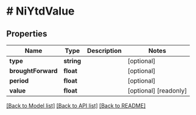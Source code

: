 # # NiYtdValue

## Properties

Name | Type | Description | Notes
------------ | ------------- | ------------- | -------------
**type** | **string** |  | [optional]
**broughtForward** | **float** |  | [optional]
**period** | **float** |  | [optional]
**value** | **float** |  | [optional] [readonly]

[[Back to Model list]](../../README.md#models) [[Back to API list]](../../README.md#endpoints) [[Back to README]](../../README.md)
